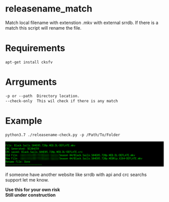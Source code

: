 # releasename_match
Match local filename with extenstion .mkv with external srrdb. If there is a match this script will rename the file.

# Requirements
```
apt-get install cksfv
```

# Arrguments
```
-p or --path  Directory location.
--check-only  This wil check if there is any match
```

# Example  
```
python3.7 ./releasename-check.py -p /Path/To/Folder
```
![Alt text](pic/crc.png "Example CRC")


if someone have another website like srrdb with api and crc searchs support let me know.

**Use this for your own risk**\
**Still under construction**

